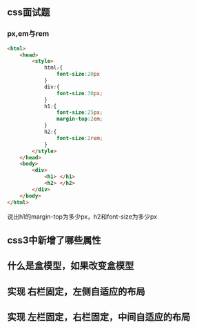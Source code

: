 ## css面试题

### px,em与rem

```html
<html>
    <head>
        <style>
            html:{
                font-size:20px
            }
            div:{
                font-size:30px;
            }
            h1:{
                font-size:25px;
                margin-top:2em;
            }
            h2:{
                font-size:2rem;
            }
        </style>
    </head>
    <body>
        <div>
            <h1> </h1>
            <h2> </h2>
        </div>
    </body>
</html>
```

说出h1的margin-top为多少px，h2和font-size为多少px

## css3中新增了哪些属性

## 什么是盒模型，如果改变盒模型

## 实现 右栏固定，左侧自适应的布局

## 实现 左栏固定，右栏固定，中间自适应的布局

